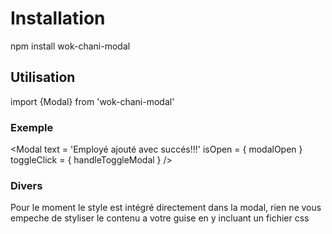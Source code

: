 # Installation

npm install wok-chani-modal

## Utilisation

import {Modal} from 'wok-chani-modal'

### Exemple

<Modal text = 'Employé ajouté avec succés!!!'
        isOpen = { modalOpen }
        toggleClick = { handleToggleModal }
/>

### Divers

Pour le moment le style est intégré directement dans la modal, rien ne vous empeche de styliser le contenu a votre guise
en y incluant un fichier css



